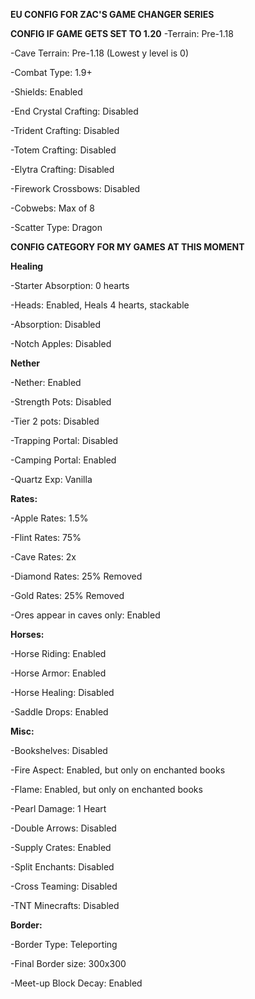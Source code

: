 **EU CONFIG FOR ZAC'S GAME CHANGER SERIES**

**CONFIG IF GAME GETS SET TO 1.20**
-Terrain: Pre-1.18

-Cave Terrain: Pre-1.18 (Lowest y level is 0)

-Combat Type: 1.9+

-Shields: Enabled

-End Crystal Crafting: Disabled

-Trident Crafting: Disabled

-Totem Crafting: Disabled

-Elytra Crafting: Disabled

-Firework Crossbows: Disabled

-Cobwebs: Max of 8

-Scatter Type: Dragon


**CONFIG CATEGORY FOR MY GAMES AT THIS MOMENT**

**Healing**

-Starter Absorption: 0 hearts

-Heads: Enabled, Heals 4 hearts, stackable

-Absorption: Disabled

-Notch Apples: Disabled

**Nether**

-Nether: Enabled

-Strength Pots: Disabled

-Tier 2 pots: Disabled

-Trapping Portal: Disabled

-Camping Portal: Enabled

-Quartz Exp: Vanilla

**Rates:**

-Apple Rates: 1.5%

-Flint Rates: 75%

-Cave Rates: 2x

-Diamond Rates: 25% Removed

-Gold Rates: 25% Removed

-Ores appear in caves only: Enabled

**Horses:** 

-Horse Riding: Enabled

-Horse Armor: Enabled

-Horse Healing: Disabled

-Saddle Drops: Enabled

**Misc:** 

-Bookshelves: Disabled

-Fire Aspect: Enabled, but only on enchanted books

-Flame: Enabled, but only on enchanted books

-Pearl Damage: 1 Heart

-Double Arrows: Disabled

-Supply Crates: Enabled

-Split Enchants: Disabled

-Cross Teaming: Disabled

-TNT Minecrafts: Disabled

**Border:** 

-Border Type: Teleporting

-Final Border size: 300x300

-Meet-up Block Decay: Enabled
